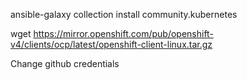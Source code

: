 ansible-galaxy collection install community.kubernetes

wget https://mirror.openshift.com/pub/openshift-v4/clients/ocp/latest/openshift-client-linux.tar.gz 

Change github credentials